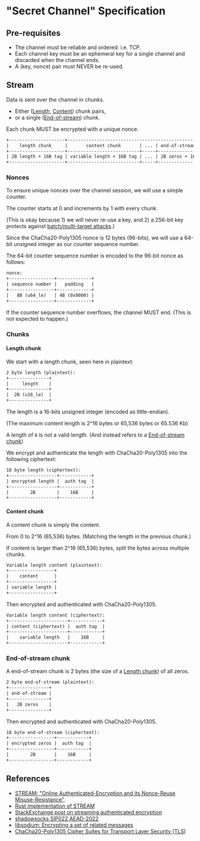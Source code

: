 # "Secret Channel" Specification

## Pre-requisites

- The channel must be reliable and ordered: i.e. TCP.
- Each channel key must be an ephemeral key for a single channel and discarded when the channel ends.
- A (key, nonce) pair must NEVER be re-used.

## Stream

Data is sent over the channel in chunks.

- Either ([Length](#length-chunk), [Content](#content-chunk)) chunk pairs,
- or a single ([End-of-stream](#end-of-stream-chunk)) chunk.

Each chunk MUST be encrypted with a unique nonce.

```txt
+---------------------+-------------------------------------------------------+
|    length chunk     |       content chunk       | ... | end-of-stream chunk |
+---------------------+---------------------------+-----+---------------------+
| 2B length + 16B tag | variable length + 16B tag | ... | 2B zeros + 16B tag  |
+---------------------+---------------------------+-----+---------------------+
```

### Nonces

To ensure unique nonces over the channel session, we will use a simple counter.

The counter starts at 0 and increments by 1 with every chunk.

(This is okay because 1) we will never re-use a key, and 2) a 256-bit key protects against [batch/multi-target attacks](https://blog.cr.yp.to/20151120-batchattacks.html).)

Since the ChaCha20-Poly1305 nonce is 12 bytes (96-bits), we will use a 64-bit unsigned integer as our counter sequence number.

The 64-bit counter sequence number is encoded to the 96-bit nonce as follows:

```txt
nonce:
+-----------------+-------------+
| sequence number |   padding   |
+-----------------+-------------+
|   8B (u64_le)   | 4B (0x0000) |
+-----------------+-------------+
```

If the counter sequence number overflows, the channel MUST end. (This is not expected to happen.)

### Chunks

#### Length chunk

We start with a length chunk, seen here in plaintext:

```txt
2 byte length (plaintext):
+---------------+
|     length    |
+---------------+
|  2B (u16_le)  |
+---------------+
```

The length is a 16-bits unsigned integer (encoded as little-endian).

(The maximum content length is 2^16 bytes or 65,536 bytes or 65.536 Kb)

A length of `0` is not a valid length. (And instead refers to a [End-of-stream chunk](#end-of-stream-chunk))

We encrypt and authenticate the length with ChaCha20-Poly1305 into the following ciphertext:

```txt
18 byte length (ciphertext):
+------------------+------------+
| encrypted length |  auth tag  |
+------------------+------------+
|        2B        |    16B     |
+------------------+------------+
```

#### Content chunk

A content chunk is simply the content.

From 0 to 2^16 (65,536) bytes. (Matching the length in the previous chunk.)

If content is larger than 2^16 (65,536) bytes, split the bytes across multiple chunks.

```txt
Variable length content (plaintext):
+-----------------+
|    content      |
+-----------------+
| variable length |
+-----------------+
```

Then encrypted and authenticated with ChaCha20-Poly1305.

```txt
Variable length content (ciphertext):
+----------------------+------------+
| content (ciphertext) |  auth tag  |
+----------------------+------------+
|    variable length   |    16B     |
+----------------------+------------+
```

### End-of-stream chunk

A end-of-stream chunk is 2 bytes (the size of a [Length chunk](#length-chunk)) of all zeros.

```txt
2 byte end-of-stream (plaintext):
+---------------+
| end-of-stream |
+---------------+
|   2B zeros    |
+---------------+
```

Then encrypted and authenticated with ChaCha20-Poly1305.

```txt
18 byte end-of-stream (ciphertext):
+-----------------+------------+
| encrypted zeros |  auth tag  |
+-----------------+------------+
|        2B       |    16B     |
+-----------------+------------+
```

## References

- [STREAM: "Online Authenticated-Encryption and its Nonce-Reuse Misuse-Resistance"](https://eprint.iacr.org/2015/189.pdf).
- [Rust implementation of STREAM](https://docs.rs/aead/latest/aead/stream/index.html)
- [StackExchange post on streaming authenticated encryption](https://crypto.stackexchange.com/a/106992)
- [shadowsocks SIP022 AEAD-2022](https://github.com/shadowsocks/shadowsocks-org/blob/main/docs/doc/sip022.md)
- [libsodium: Encrypting a set of related messages](https://libsodium.gitbook.io/doc/secret-key_cryptography/encrypted-messages)
- [ChaCha20-Poly1305 Cipher Suites for Transport Layer Security (TLS)](https://www.rfc-editor.org/rfc/rfc7905)
